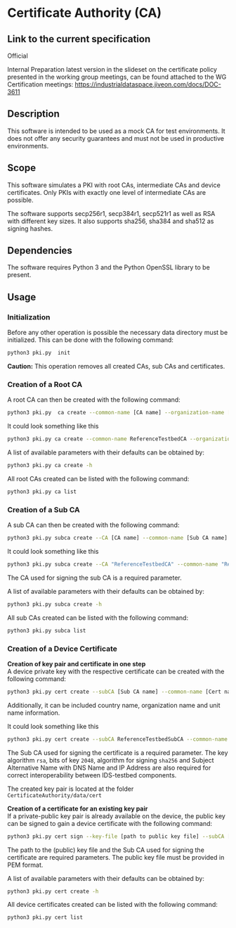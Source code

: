 # Certificate Authority (CA)

## Link to the current specification
Official

Internal Preparation
latest version in the slideset on the certificate policy presented in the working group meetings, can be found attached to the WG Certification meetings: https://industrialdataspace.jiveon.com/docs/DOC-3611

## Description

This software is intended to be used as a mock CA for test environments. It does not offer any security guarantees and must not be used in productive environments.

## Scope

This software simulates a PKI with root CAs, intermediate CAs and device certificates. Only PKIs with exactly one level of intermediate CAs are possible.

The software supports secp256r1, secp384r1, secp521r1 as well as RSA with different key sizes. It also supports sha256, sha384 and sha512 as signing hashes.

## Dependencies

The software requires Python 3 and the Python OpenSSL library to be present.

## Usage

### Initialization

Before any other operation is possible the necessary data directory must be initialized. This can be done with the following command:
```bash
python3 pki.py  init
```
**Caution:** This operation removes all created CAs, sub CAs and certificates.

### Creation of a Root CA

A root CA can then be created with the following command:
```bash
python3 pki.py  ca create --common-name [CA name] --organization-name [O] --country-name [C] --unit-name [OU] --hash [Algorithm for signing] 
```
It could look something like this
```bash
python3 pki.py ca create --common-name ReferenceTestbedCA --organization-name SQS --country-name ES --unit-name TestLab --hash sha512 
```
A list of available parameters with their defaults can be obtained by:
```bash
python3 pki.py ca create -h
```
All root CAs created can be listed with the following command:
```bash
python3 pki.py ca list
```

### Creation of a Sub CA

A sub CA can then be created with the following command:
```bash
python3 pki.py subca create --CA [CA name] --common-name [Sub CA name] --organization-name [O] --country-name [C] --unit-name [OU] --hash [Algorithm for signing]
```
It could look something like this
```bash
python3 pki.py subca create --CA "ReferenceTestbedCA" --common-name "ReferenceTestbedSubCA" --organization-name SQS --country-name ES --unit-name TestLab --hash sha384
```
The CA used for signing the sub CA is a required parameter.

A list of available parameters with their defaults can be obtained by:
```bash
python3 pki.py subca create -h
```
All sub CAs created can be listed with the following command:
```bash
python3 pki.py subca list
```

### Creation of a Device Certificate

**Creation of key pair and certificate in one step**  
A device private key with the respective certificate can be created with the following command:
```bash
python3 pki.py cert create --subCA [Sub CA name] --common-name [Cert name] --algo [Key algorithm] --bits [Bits of Key] --hash [Algorithm for signing] --client --server --san-name [DNS Name] --san-ip [IP Address]
```

Additionally, it can be included country name, organization name and unit name information.

It could look something like this
```bash
python3 pki.py cert create --subCA ReferenceTestbedSubCA --common-name Example --algo rsa --bits 2048 --hash sha256 --country-name ES --organization-name SQS --unit-name TestLab --server --client --san-name ExampleDNS --san-ip 127.0.0.1
```
The Sub CA used for signing the certificate is a required parameter. The key algorithm `rsa`, bits of key `2048`, algorithm for signing `sha256` and Subject Alternative Name with DNS Name and IP Address are also required for correct interoperability between IDS-testbed components.

The created key pair is located at the folder `CertificateAuthority/data/cert`

**Creation of a certificate for an existing key pair**  
If a private-public key pair is already available on the device, the public key can be signed to gain a device certificate with the following command:
```bash
python3 pki.py cert sign --key-file [path to public key file] --subCA [Sub CA name] --common-name "Example" --client --server
```
The path to the (public) key file and the Sub CA used for signing the certificate are required parameters. The public key file must be provided in PEM format.

A list of available parameters with their defaults can be obtained by:
```bash
python3 pki.py cert create -h
```
All device certificates created can be listed with the following command:
```bash
python3 pki.py cert list
```
